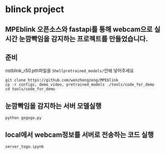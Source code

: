 # blinck project

## MPEblink 오픈소스와 fastapi를 통해 webcam으로 실시간 눈깜빡임을 감지하는 프로젝트를 만들었습니다.

## 준비
nstblink_r50.pth파일을 ```Shellpretrained_models/```안에 넣어주세요

```Shell
git clone https://github.com/wenzhengzeng/MPEblink
cp -r configs, demo_video, pretrained_models ./tools/code_for_demo
cd tools/code_for_demo
```

## 눈깜빡임을 감지하는 서버 모델실행
```Shell
python gogogo.py
```
## local에서 webcam정보를 서버로 전송하는 코드 실행
```Shell
server_togo.ipynb
```
